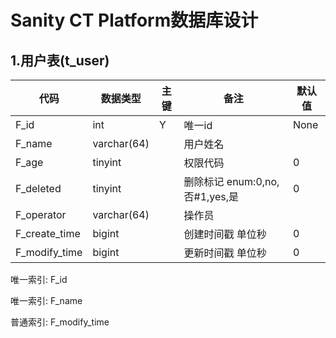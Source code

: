 # 					Sanity CT Platform数据库设计
## 1.用户表(t_user)


| 代码 | 数据类型 | 主键 | 备注 | 默认值 |
| - | - | - | - | - |
| F_id|int|Y|唯一id|None|
| F_name|varchar(64)||用户姓名||
| F_age|tinyint||权限代码|0|
| F_deleted|tinyint||删除标记 enum:0,no,否#1,yes,是|0|
| F_operator|varchar(64)||操作员||
| F_create_time|bigint||创建时间戳 单位秒|0|
| F_modify_time|bigint||更新时间戳 单位秒|0|


唯一索引:  F_id

唯一索引:  F_name

普通索引:  F_modify_time



